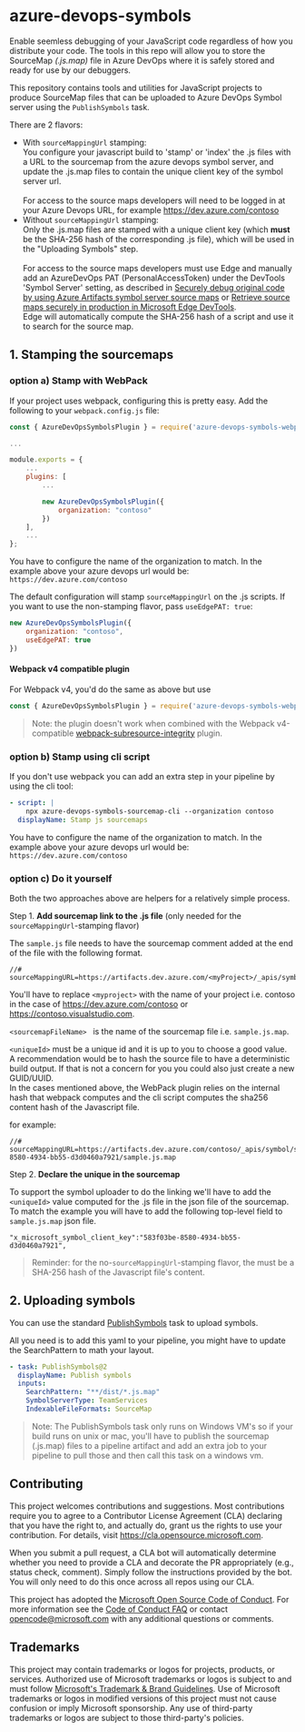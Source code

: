# azure-devops-symbols

Enable seemless debugging of your JavaScript code regardless of how you distribute your code. 
The tools in this repo will allow you to store the SourceMap _(.js.map)_ file in Azure DevOps 
where it is safely stored and ready for use by our debuggers.

This repository contains tools and utilities for JavaScript projects to produce
SourceMap files that can be uploaded to Azure DevOps Symbol server using the
`PublishSymbols` task.

There are 2 flavors:
- With `sourceMappingUrl` stamping:\
You configure your javascript build to 'stamp' or 'index' the .js files with a URL to the sourcemap from the azure devops symbol server, and update the .js.map files to contain the unique client key of the symbol server url.\
\
For access to the source maps developers will need to be logged in at your Azure Devops URL, for example https://dev.azure.com/contoso
- Without `sourceMappingUrl` stamping:\
Only the .js.map files are stamped with a unique client key (which **must** be the SHA-256 hash of the corresponding .js file), which will be used in the "Uploading Symbols" step.\
\
For access to the source maps developers must use Edge and manually add an AzureDevOps PAT (PersonalAccessToken) under the DevTools 'Symbol Server' setting, as described in [Securely debug original code by using Azure Artifacts symbol server source maps](https://docs.microsoft.com/en-us/microsoft-edge/devtools-guide-chromium/javascript/consume-source-maps-from-azure) or [Retrieve source maps securely in production in Microsoft Edge DevTools](https://blogs.windows.com/msedgedev/2022/04/12/retrieve-source-maps-securely-in-production-in-microsoft-edge-devtools/).\
Edge will automatically compute the SHA-256 hash of a script and use it to search for the source map.

## 1. Stamping the sourcemaps
### option a) Stamp with WebPack
If your project uses webpack, configuring this is pretty easy.
Add the following to your `webpack.config.js` file:
```js
const { AzureDevOpsSymbolsPlugin } = require('azure-devops-symbols-webpack-plugin');

...

module.exports = {
    ...
    plugins: [
        ...

        new AzureDevOpsSymbolsPlugin({
            organization: "contoso"
        })
    ],
    ...
};
```
You have to configure the name of the organization to match. In the example above your azure devops url would be: `https://dev.azure.com/contoso`

The default configuration will stamp `sourceMappingUrl` on the .js scripts.
If you want to use the non-stamping flavor, pass `useEdgePAT: true`:
```js
new AzureDevOpsSymbolsPlugin({
    organization: "contoso",
    useEdgePAT: true
})
```

#### Webpack v4 compatible plugin
For Webpack v4, you'd do the same as above but use
```js
const { AzureDevOpsSymbolsPlugin } = require('azure-devops-symbols-webpack4-plugin');
```

> Note: the plugin doesn't work when combined with the Webpack v4-compatible [webpack-subresource-integrity](https://www.npmjs.com/package/webpack-subresource-integrity) plugin.

### option b) Stamp using cli script
If you don't use webpack you can add an extra step in your pipeline by using the cli tool:

```yml
- script: |
    npx azure-devops-symbols-sourcemap-cli --organization contoso
  displayName: Stamp js sourcemaps
```
You have to configure the name of the organization to match. In the example above your azure devops url would be: `https://dev.azure.com/contoso`

### option c) Do it yourself
Both the two approaches above are helpers for a relatively simple process.

Step 1. **Add sourcemap link to the .js file** (only needed for the `sourceMappingUrl`-stamping flavor)

The `sample.js` file needs to have the sourcemap comment added at the end of the file with the following format.
```
//# sourceMappingURL=https://artifacts.dev.azure.com/<myProject>/_apis/symbol/symsrv/<sourcemapFileName>/<uniqueId>/<sourcemapFileName>
```
You'll have to replace `<myproject>` with the name of your project i.e. contoso in the case of https://dev.azure.com/contoso or https://contoso.visualstudio.com.

`<sourcemapFileName> ` is the name of the sourcemap file i.e. `sample.js.map`.

`<uniqueId>` must be a unique id and it is up to you to choose a good value.\
A recommendation would be to hash the source file to have a deterministic build output.
If that is not a concern for you you could also just create a new GUID/UUID.\
In the cases mentioned above, the WebPack plugin relies on the internal hash that webpack computes and the cli script computes the sha256 content hash of the Javascript file.

for example:
```
//# sourceMappingURL=https://artifacts.dev.azure.com/contoso/_apis/symbol/symsrv/sample.js.map/583f03be-8580-4934-bb55-d3d0460a7921/sample.js.map
```

Step 2. **Declare the unique in the sourcemap**

To support the symbol uploader to do the linking we'll have to add the `<uniqueId>` value computed for the .js file in the json file of the sourcemap.
To match the example you will have to add the following top-level field to `sample.js.map` json file.
```
"x_microsoft_symbol_client_key":"583f03be-8580-4934-bb55-d3d0460a7921",
```

> Reminder: for the no-`sourceMappingUrl`-stamping flavor, the <uniqueId> must be a SHA-256 hash of the Javascript file's content.

## 2. Uploading symbols
You can use the standard [PublishSymbols](https://docs.microsoft.com/en-us/azure/devops/pipelines/artifacts/symbols?view=azure-devops) task to upload symbols.

All you need is to add this yaml to your pipeline, you might have to update the SearchPattern to math your layout.
```yml
- task: PublishSymbols@2
  displayName: Publish symbols
  inputs:
    SearchPattern: "**/dist/*.js.map"
    SymbolServerType: TeamServices
    IndexableFileFormats: SourceMap
```
> Note: The PublishSymbols task only runs on Windows VM's so if your build runs on unix or mac, you'll have to publish the sourcemap (.js.map) files to a pipeline artifact and add an extra job to your pipeline to pull those and then call this task on a windows vm.

## Contributing

This project welcomes contributions and suggestions.  Most contributions require you to agree to a
Contributor License Agreement (CLA) declaring that you have the right to, and actually do, grant us
the rights to use your contribution. For details, visit https://cla.opensource.microsoft.com.

When you submit a pull request, a CLA bot will automatically determine whether you need to provide
a CLA and decorate the PR appropriately (e.g., status check, comment). Simply follow the instructions
provided by the bot. You will only need to do this once across all repos using our CLA.

This project has adopted the [Microsoft Open Source Code of Conduct](https://opensource.microsoft.com/codeofconduct/).
For more information see the [Code of Conduct FAQ](https://opensource.microsoft.com/codeofconduct/faq/) or
contact [opencode@microsoft.com](mailto:opencode@microsoft.com) with any additional questions or comments.

## Trademarks

This project may contain trademarks or logos for projects, products, or services. Authorized use of Microsoft 
trademarks or logos is subject to and must follow 
[Microsoft's Trademark & Brand Guidelines](https://www.microsoft.com/en-us/legal/intellectualproperty/trademarks/usage/general).
Use of Microsoft trademarks or logos in modified versions of this project must not cause confusion or imply Microsoft sponsorship.
Any use of third-party trademarks or logos are subject to those third-party's policies.
